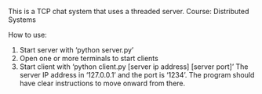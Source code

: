This is a TCP chat system that uses a threaded server.
Course: Distributed Systems

How to use:
1.	Start server with ‘python server.py’
2.	Open one or more terminals to start clients
3.	Start client with ‘python client.py [server ip address] [server port]’
The server IP address in ‘127.0.0.1’ and the port is ‘1234’.
The program should have clear instructions to move onward from there.
